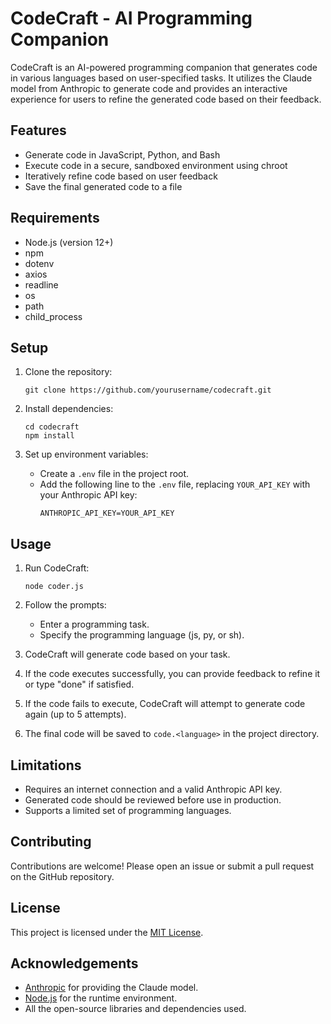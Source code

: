# CodeCraft - AI Programming Companion

CodeCraft is an AI-powered programming companion that generates code in various languages based on user-specified tasks. It utilizes the Claude model from Anthropic to generate code and provides an interactive experience for users to refine the generated code based on their feedback.

## Features

- Generate code in JavaScript, Python, and Bash
- Execute code in a secure, sandboxed environment using chroot
- Iteratively refine code based on user feedback
- Save the final generated code to a file

## Requirements

- Node.js (version 12+)
- npm
- dotenv
- axios
- readline
- os
- path
- child_process

## Setup

1. Clone the repository:
   ```
   git clone https://github.com/yourusername/codecraft.git
   ```

2. Install dependencies:
   ```
   cd codecraft
   npm install
   ```

3. Set up environment variables:
   - Create a `.env` file in the project root.
   - Add the following line to the `.env` file, replacing `YOUR_API_KEY` with your Anthropic API key:
     ```
     ANTHROPIC_API_KEY=YOUR_API_KEY
     ```

## Usage

1. Run CodeCraft:
   ```
   node coder.js
   ```

2. Follow the prompts:
   - Enter a programming task.
   - Specify the programming language (js, py, or sh).

3. CodeCraft will generate code based on your task.

4. If the code executes successfully, you can provide feedback to refine it or type "done" if satisfied.

5. If the code fails to execute, CodeCraft will attempt to generate code again (up to 5 attempts).

6. The final code will be saved to `code.<language>` in the project directory.

## Limitations

- Requires an internet connection and a valid Anthropic API key.
- Generated code should be reviewed before use in production.
- Supports a limited set of programming languages.

## Contributing

Contributions are welcome! Please open an issue or submit a pull request on the GitHub repository.

## License

This project is licensed under the [MIT License](LICENSE).

## Acknowledgements

- [Anthropic](https://www.anthropic.com/) for providing the Claude model.
- [Node.js](https://nodejs.org/) for the runtime environment.
- All the open-source libraries and dependencies used.
